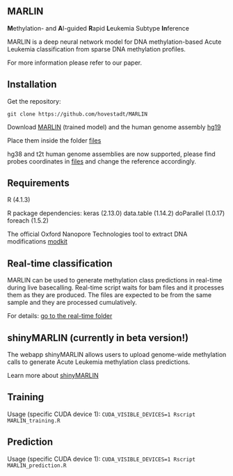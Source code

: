 ## MARLIN

**M**ethylation- and **A**I-guided **R**apid **L**eukemia Subtype **In**ference

MARLIN is a deep neural network model for DNA methylation-based Acute Leukemia classification from sparse DNA methylation profiles.

For more information please refer to our paper.

## Installation

Get the repository:

`git clone https://github.com/hovestadt/MARLIN`

Download [MARLIN](https://zenodo.org/records/15565404?token=eyJhbGciOiJIUzUxMiJ9.eyJpZCI6ImZhOGI3ZmNmLTdhN2UtNGUyMC1hODliLTFjNWJkYmQ3Njg4YiIsImRhdGEiOnt9LCJyYW5kb20iOiJkMjgzMTAxYzQ3NmNlZGZmNDIyOTAyMWUzNDU0NDA3MSJ9.wdFZUVpWxvIFmzETC3TeM10JyPslr7IZmQBYMmE3-cZVV7jtNuORqdMte2He-2376ro9n6_kZ3hAhJK-JCLGfw) (trained model)
and the human genome assembly [hg19](http://hgdownload.soe.ucsc.edu/goldenPath/hg19/bigZips/)

Place them inside the folder [files](MARLIN_realtime/files)

hg38 and t2t human genome assemblies are now supported, please find probes coordinates in [files](MARLIN_realtime/files) and change the reference accordingly.

## Requirements

R (4.1.3)

R package dependencies:
keras (2.13.0)
data.table (1.14.2)
doParallel (1.0.17)
foreach (1.5.2)

The official Oxford Nanopore Technologies tool to extract DNA modifications [modkit](https://github.com/nanoporetech/modkit)

## Real-time classification

MARLIN can be used to generate methylation class predictions in real-time during live basecalling. Real-time script waits for bam files and it processes them as they are produced. The files are expected to be from the same sample and they are processed cumulatively.

For details: [go to the real-time folder](MARLIN_realtime)

## shinyMARLIN (currently in beta version!)

The webapp shinyMARLIN allows users to upload genome-wide methylation calls to generate Acute Leukemia methylation class predictions.

Learn more about [shinyMARLIN](shinyMARLIN/README.md)

## Training

Usage (specific CUDA device 1): `CUDA_VISIBLE_DEVICES=1 Rscript MARLIN_training.R`

## Prediction

Usage (specific CUDA device 1): `CUDA_VISIBLE_DEVICES=1 Rscript MARLIN_prediction.R`

